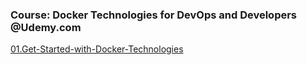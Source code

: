 ### Course: Docker Technologies for DevOps and Developers @Udemy.com

[01.Get-Started-with-Docker-Technologies](./01.Get-Started-with-Docker-Technologies.md)
